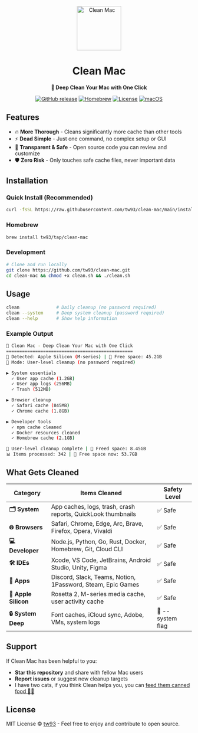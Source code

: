 <div align="center">
<img src="https://gw.alipayobjects.com/zos/k/gj/clean.svg" alt="Clean Mac" width="120" height="120"/>

# Clean Mac

**🧹 Deep Clean Your Mac with One Click**

[![GitHub release](https://img.shields.io/github/release/tw93/clean-mac.svg)](https://github.com/tw93/clean-mac/releases) [![Homebrew](https://img.shields.io/badge/Homebrew-available-green.svg)](https://formulae.brew.sh/formula/clean-mac) [![License](https://img.shields.io/github/license/tw93/clean-mac.svg)](https://github.com/tw93/clean-mac/blob/main/LICENSE) [![macOS](https://img.shields.io/badge/macOS-10.14+-blue.svg)](https://github.com/tw93/clean-mac)
</div>

## Features

- 🔥 **More Thorough** - Cleans significantly more cache than other tools
- ⚡ **Dead Simple** - Just one command, no complex setup or GUI
- 👀 **Transparent & Safe** - Open source code you can review and customize
- 🛡️ **Zero Risk** - Only touches safe cache files, never important data

## Installation

### Quick Install (Recommended)

```bash
curl -fsSL https://raw.githubusercontent.com/tw93/clean-mac/main/install.sh | bash
```

### Homebrew

```bash
brew install tw93/tap/clean-mac
```

### Development

```bash
# Clone and run locally
git clone https://github.com/tw93/clean-mac.git
cd clean-mac && chmod +x clean.sh && ./clean.sh
```

## Usage

```bash
clean              # Daily cleanup (no password required)
clean --system     # Deep system cleanup (password required)
clean --help       # Show help information
```

### Example Output

```bash
🧹 Clean Mac - Deep Clean Your Mac with One Click
================================================
🍎 Detected: Apple Silicon (M-series) | 💾 Free space: 45.2GB
🚀 Mode: User-level cleanup (no password required)

▶ System essentials
  ✓ User app cache (1.2GB)
  ✓ User app logs (256MB)
  ✓ Trash (512MB)

▶ Browser cleanup
  ✓ Safari cache (845MB)
  ✓ Chrome cache (1.8GB)

▶ Developer tools
  ✓ npm cache cleaned
  ✓ Docker resources cleaned
  ✓ Homebrew cache (2.1GB)

🎉 User-level cleanup complete | 💾 Freed space: 8.45GB
📊 Items processed: 342 | 💾 Free space now: 53.7GB
```

## What Gets Cleaned

| Category | Items Cleaned | Safety Level |
|----------|---------------|--------------|
| **🗂️ System** | App caches, logs, trash, crash reports, QuickLook thumbnails | ✅ Safe |
| **🌐 Browsers** | Safari, Chrome, Edge, Arc, Brave, Firefox, Opera, Vivaldi | ✅ Safe |
| **💻 Developer** | Node.js, Python, Go, Rust, Docker, Homebrew, Git, Cloud CLI | ✅ Safe |
| **🛠️ IDEs** | Xcode, VS Code, JetBrains, Android Studio, Unity, Figma | ✅ Safe |
| **📱 Apps** | Discord, Slack, Teams, Notion, 1Password, Steam, Epic Games | ✅ Safe |
| **🍎 Apple Silicon** | Rosetta 2, M-series media cache, user activity cache | ✅ Safe |
| **🔒 System Deep** | Font caches, iCloud sync, Adobe, VMs, system logs | 🌚 --system flag |

## Support

If Clean Mac has been helpful to you:

- **Star this repository** and share with fellow Mac users
- **Report issues** or suggest new cleanup targets
- I have two cats, if you think Clean helps you, you can <a href="https://miaoyan.app/cats.html?name=CleanMac" target="_blank">feed them canned food 🥩🍤</a>

## License

MIT License © [tw93](https://github.com/tw93) - Feel free to enjoy and contribute to open source.
